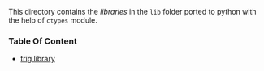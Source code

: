 This directory contains the *libraries* in the `lib` folder ported to python with the help of `ctypes` module.

### Table Of Content

- [trig library](trig)
